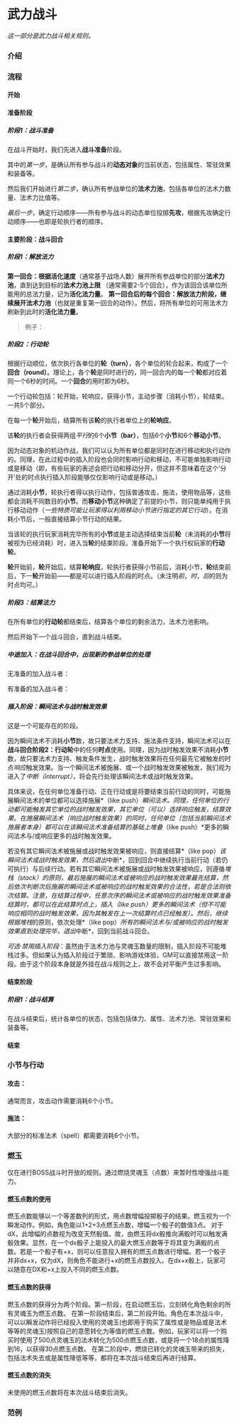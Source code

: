 # 武力战斗

*这一部分是武力战斗相关规则。*

### 介绍





### 流程

#### 开始

#### 准备阶段

##### 阶段1：战斗准备

在战斗开始时，我们先进入**战斗准备**阶段。

其中的*第一步*，是确认所有参与战斗的**动态对象**的当前状态，包括属性、常驻效果和装备等。

然后我们开始进行*第二步*，确认所有参战单位的**法术力池**，包括各单位的法术力数量、法术力比值等。

*最后一步*，确定行动顺序——所有参与战斗的动态单位投掷**先攻**，根据先攻确定行动顺序——也即是轮执行者的顺序。

#### 主要阶段：战斗回合

##### 阶段1：解放法力

**第一回合：**根据**活化速度**（通常基于战场人数）展开所有参战单位的部分**法术力池**，直到达到目标的**法术力池上限** （通常需要2-5个回合），作为该回合该单位所能用的总法力量，记为**活化法力量**。
**第一回合后的每个回合：**解放法力阶段，继续展开**法术力池**（也就是重复第一回合的动作）。然后，将所有单位的可用法术力刷新到此时的**活化法力量**。

>例子：

##### 阶段2：行动轮

根据行动顺位，依次执行各单位的**轮（turn）**，各个单位的轮合起来，构成了一个**回合（round）**。理论上，各个**轮**是同时进行的，同一回合内的每一个**轮**都对应着同一个6秒的时间。一个**回合**的用时即为6秒。

一个行动轮包括：轮开始，轮响应，获得小节，主动步骤（消耗小节），轮结束。一共5个部分。

在每一个**轮**开始后，结算所有该**轮**的执行者单位上的**轮响应**。

该**轮**的执行者会获得两组*平行*的6个**小节（bar）**，包括6个**小节**和6个**移动小节**。

因为动态对象的机动作战，我们可以认为所有单位都是同时在进行移动和执行动作的。同理，在此过程中的插入阶段也会同时影响行动和移动，不可能单独影响行动或是移动（即，有些玩家的表述会把行动和移动分开，但这并不意味着在这个‘分开’处的时点执行插入阶段能够仅仅影响行动或是移动。）

通过消耗**小节**，轮执行者得以执行动作，包括普通攻击，施法，使用物品等，这些都会消耗不同数目的**小节**。而**移动小节**这种确定了前提的小节，则只能单纯用于执行移动动作（*一些特质可能让玩家得以利用移动小节进行指定的其它行动*）。在消耗小节后，一般直接结算小节行动的结果。

当该轮的执行玩家消耗完毕所有的**小节**或是主动选择结束当前**轮**（未消耗的**小节**将被视为已经消耗）时，进入当**轮**的结束阶段。准备开始下一个执行权玩家的**行动轮**。

**轮**开始前，**轮**开始后，结算**轮响应**，轮执行者获得小节前后，消耗小节，**轮**结束前后，下一**轮**开始前——都是可以进行插入阶段的时点。（未注明*前*，*时*，*后*的则为时点均可。）

##### 阶段3：结算法力

在所有单位的**行动轮**都结束后，结算各个单位的剩余法力，法术力池影响。

然后开始下一个战斗回合，直到战斗结束。



##### 中途加入：在战斗回合中，出现新的参战单位的处理

无准备的加入战斗者：

有准备的加入战斗者：

##### 插入阶段：瞬间法术与战时触发效果

这是一个可能存在的阶段。

因为瞬间法术不消耗**小节**数，故只要法术力支持、施法条件支持，瞬间法术可以在**战斗回合阶段2：行动轮**中的任何**时点**使用。同理，因为战时触发效果不消耗**小节**数，故只要法术力支持、触发条件发生，战时触发效果将在任何最先它被触发的时点*响应*触发效果。当一个瞬间法术被施展、或一个战时触发效果被触发，我们视为进入了*中断（interrupt）*，将会先行处理该瞬间法术或战时触发效果。

具体来说，在任何单位准备行动、正在行动或是将要结束当前行动的同时，可能施展瞬间法术的单位都可以选择施展*（like push）*瞬间法术。同理，任何单位的行动都可能触发其它单位的战时触发效果，其它单位（可以）选择响应触发，结算效果。在施展瞬间法术（响应战时触发效果）的同时，任何单位（包括当前瞬间法术施展者本身）都可以在该瞬间法术准备结算的基础上堆叠*（like push）*更多的瞬间法术与/或响应更多的战时触发效果。

若没有其它瞬间法术被施展或战时触发效果被响应，则直接结算*（like pop）*该瞬间法术或战时触发效果，然后退出*中断*，回到回合中继续执行当前行动（若仍可执行）与后续行动。若有其它瞬间法术被施展或战时触发效果被响应，则遵循*堆栈（stack）*的原则，最后施展的瞬间法术或被响应的战时触发效果最先结算，然后依次判断次后施展的瞬间法术或被响应的战时触发效果的合法性，若是合法则依次结算。注意，在结算过程中，任意次序的瞬间法术或被响应的战时触发效果准备结算时，都可以在此结算时点上，插入*（like push）*更多的瞬间法术（但不可能响应相同的战时触发效果，因为其触发在上一次结算时点已经触发）。然后，继续根据*堆栈*的原则，依次处理*（like pop）*所有的瞬间法术与/或被响应的战时触发效果直到处理完毕，退出*中断*，回到当前战斗回合。



*可选·禁用插入阶段*：虽然由于法术力池与灵魂玉数量的限制，插入阶段不可能堆栈过多。但如果认为插入阶段过于繁琐、影响游戏体验，GM可以直接禁用这一阶段。由于这个阶段本身就是外挂在战斗规则之上，故不会对平衡产生过多影响。



#### 结束阶段

##### 阶段1：战斗结算

在战斗结束后，统计各单位的状态，包括包括体力、属性、法术力池、常驻效果和装备等。

#### 结束



<div STYLE="page-break-after: always;"></div>

### 小节与行动

#### 攻击：

通常而言，攻击动作需要消耗6个小节。



#### 施法：

大部分的标准法术（spell）都需要消耗6个小节。






### 燃玉

仅在进行BOSS战斗时开放的规则。通过燃烧灵魂玉（点数）来暂时性增强战斗能力。

#### 燃玉点数的使用

燃玉点数能够以一个等差数列的形式，用点数增幅投掷骰子的结果。燃玉视为一个瞬发动作。例如，角色能以1+2+3点燃玉点数，增幅一个骰子的数值3点。
对于dX，此增幅的点数视为改变天然骰值。故，由燃玉将dx骰推向满骰时可以触发满骰效果。显然，在一个dx骰子上能投入的最大燃玉点数等于将其变为满骰的点数。若是一个骰子有+x，则可以任意投入拥有的燃玉点数进行增幅。若一个骰子并非dx+x，仅为dX，则角色不能进行+x的燃玉点数投入。在dx+x骰上，玩家可以随意在DX和+x上投入不同的燃玉点数。

#### 燃玉点数的获得

燃玉点数的获得分为两个阶段。第一阶段，在启动燃玉后，立刻转化角色剩余的所有灵魂玉为燃玉点数。
在第一阶段结束后，第二阶段开始。角色在本次战斗中，可以以瞬发动作将已经投入使用的灵魂玉(也即用于购买了属性或是物品或是法术等等的灵魂玉)按照自己的意愿转化为等值的燃玉点数。例如，玩家可以将一个购买时使用了500点灵魂玉的法术转化为500点燃玉点数，或是将一个18点的属性降到16，以获得30点燃玉点数。
在第二阶段中，燃烧已转化的灵魂玉带来的损失，包括法术失去或是属性降低等等，都将在本次战斗结束后再进行结算。

#### 燃玉点数的消失

未使用的燃玉点数将在本次战斗结束后消失。

### 范例